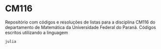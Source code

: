 # CM116

Repositório com códigos e resoluções de listas para a disciplina CM116 
do departamento de Matemática da Universidade Federal do Paraná. 
Códigos escritos utilizando a linguagem 
```julia 
julia
```
